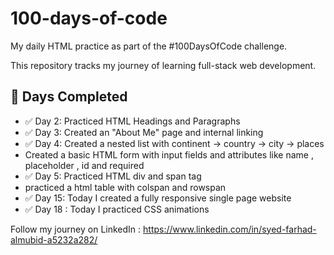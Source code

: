 # 100-days-of-code
My daily HTML practice as part of the #100DaysOfCode challenge.

This repository tracks my journey of learning full-stack web development.

## 📅 Days Completed
- ✅ Day 2: Practiced HTML Headings and Paragraphs
- ✅ Day 3: Created an "About Me" page and internal linking
- ✅ Day 4: Created a nested list with continent -> country -> city -> places
- Created a basic HTML form with input fields and attributes like name , placeholder , id and required
- ✅ Day 5: Practiced HTML div and span tag
- practiced a html table with colspan and rowspan
- ✅ Day 15: Today I created a fully responsive single page website
- ✅ Day 18 : Today I practiced CSS animations


Follow my journey on LinkedIn : https://www.linkedin.com/in/syed-farhad-almubid-a5232a282/
